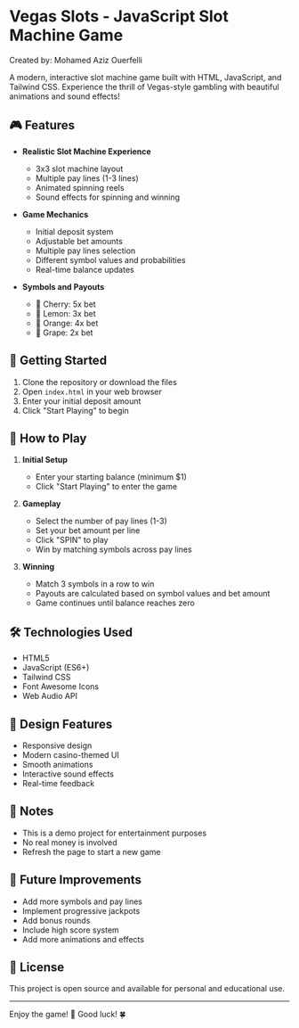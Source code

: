 # Vegas Slots - JavaScript Slot Machine Game

Created by: Mohamed Aziz Ouerfelli

A modern, interactive slot machine game built with HTML, JavaScript, and Tailwind CSS. Experience the thrill of Vegas-style gambling with beautiful animations and sound effects!

## 🎮 Features

- **Realistic Slot Machine Experience**
  - 3x3 slot machine layout
  - Multiple pay lines (1-3 lines)
  - Animated spinning reels
  - Sound effects for spinning and winning

- **Game Mechanics**
  - Initial deposit system
  - Adjustable bet amounts
  - Multiple pay lines selection
  - Different symbol values and probabilities
  - Real-time balance updates

- **Symbols and Payouts**
  - 🍒 Cherry: 5x bet
  - 🍋 Lemon: 3x bet
  - 🍊 Orange: 4x bet
  - 🍇 Grape: 2x bet

## 🚀 Getting Started

1. Clone the repository or download the files
2. Open `index.html` in your web browser
3. Enter your initial deposit amount
4. Click "Start Playing" to begin

## 🎯 How to Play

1. **Initial Setup**
   - Enter your starting balance (minimum $1)
   - Click "Start Playing" to enter the game

2. **Gameplay**
   - Select the number of pay lines (1-3)
   - Set your bet amount per line
   - Click "SPIN" to play
   - Win by matching symbols across pay lines

3. **Winning**
   - Match 3 symbols in a row to win
   - Payouts are calculated based on symbol values and bet amount
   - Game continues until balance reaches zero

## 🛠️ Technologies Used

- HTML5
- JavaScript (ES6+)
- Tailwind CSS
- Font Awesome Icons
- Web Audio API

## 🎨 Design Features

- Responsive design
- Modern casino-themed UI
- Smooth animations
- Interactive sound effects
- Real-time feedback

## 📝 Notes

- This is a demo project for entertainment purposes
- No real money is involved
- Refresh the page to start a new game

## 🔄 Future Improvements

- Add more symbols and pay lines
- Implement progressive jackpots
- Add bonus rounds
- Include high score system
- Add more animations and effects

## 📄 License

This project is open source and available for personal and educational use.

---

Enjoy the game! 🎰 Good luck! 🍀 